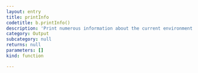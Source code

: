 ```yaml
---
layout: entry
title: printInfo
codetitle: b.printInfo()
description: 'Print numerous information about the current environment to the console'
category: Output
subcategory: null
returns: null
parameters: []
kind: function

---
```

